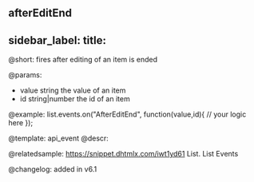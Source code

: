 afterEditEnd
---
sidebar_label: 
title: 
---          

@short: fires after editing of an item is ended
	
@params:
- value		string		the value of an item
- id		string|number		the id of an item


@example:
list.events.on("AfterEditEnd", function(value,id){
	// your logic here
});


@template:	api_event
@descr:



	

@relatedsample:
https://snippet.dhtmlx.com/iwt1yd61	List. List Events	

@changelog: added in v6.1

